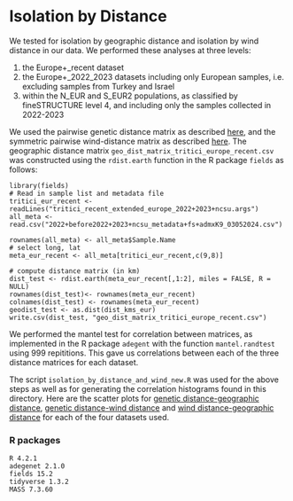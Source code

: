 # Isolation by Distance
We tested for isolation by geographic distance and isolation by wind distance in our data. We performed these analyses at three levels:
1. the Europe+_recent dataset
2. the Europe+_2022_2023 datasets including only European samples, i.e. excluding samples from Turkey and Israel
3. within the N_EUR and S_EUR2 populations, as classified by fineSTRUCTURE level 4, and including only the samples collected in 2022-2023    

We used the pairwise genetic distance matrix as described [here](../distance_matrix/distance_matrix.md), and the symmetric pairwise wind-distance matrix as described [here](../windscape/windscape.md). The geographic distance matrix `geo_dist_matrix_tritici_europe_recent.csv` was constructed using the `rdist.earth` function in the R package `fields` as follows:
```
library(fields)
# Read in sample list and metadata file
tritici_eur_recent <- readLines("tritici_recent_extended_europe_2022+2023+ncsu.args")
all_meta <- read.csv("2022+before2022+2023+ncsu_metadata+fs+admxK9_03052024.csv")

rownames(all_meta) <- all_meta$Sample.Name
# select long, lat
meta_eur_recent <- all_meta[tritici_eur_recent,c(9,8)]

# compute distance matrix (in km)
dist_test <- rdist.earth(meta_eur_recent[,1:2], miles = FALSE, R = NULL)
rownames(dist_test)<- rownames(meta_eur_recent)
colnames(dist_test) <- rownames(meta_eur_recent)
geodist_test <- as.dist(dist_kms_eur)
write.csv(dist_test, "geo_dist_matrix_tritici_europe_recent.csv")
```

We performed the mantel test for correlation between matrices, as implemented in the R package `adegent` with the function `mantel.randtest` using 999 repititions. This gave us correlations between each of the three distance matrices for each dataset.

The script `isolation_by_distance_and_wind_new.R` was used for the above steps as well as for generating the correlation histograms found in this directory. Here are the scatter plots for [genetic distance-geographic distance](ibd_dens_compare_new.pdf), [genetic distance-wind distance](ibw_density_compare_new.pdf) and [wind distance-geographic distance](corr_wind_geo_dens_compare_new.pdf) for each of the four datasets used.


### R packages
```
R 4.2.1
adegenet 2.1.0
fields 15.2
tidyverse 1.3.2
MASS 7.3.60
```
